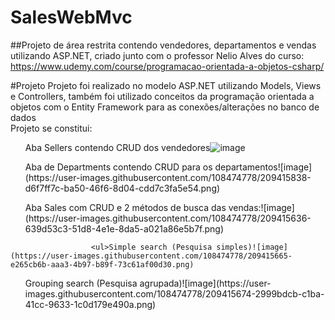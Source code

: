 # SalesWebMvc
##Projeto de área restrita contendo vendedores, departamentos e vendas utilizando ASP.NET, criado junto com o professor Nelio Alves do curso: https://www.udemy.com/course/programacao-orientada-a-objetos-csharp/ 

#Projeto
Projeto foi realizado no modelo ASP.NET utilizando Models, Views e Controllers, também foi utilizado conceitos da programação orientada a objetos com o Entity Framework para as conexões/alterações no banco de dados<br>
Projeto se constitui: <ul>Aba Sellers contendo CRUD dos vendedores![image](https://user-images.githubusercontent.com/108474778/209415547-ff4cf78f-27c5-44d0-a3a8-bb1132f5e4d5.png)
</ul><ul>Aba de Departments contendo CRUD para os departamentos![image](https://user-images.githubusercontent.com/108474778/209415838-d6f7ff7c-ba50-46f6-8d04-cdd7c3fa5e54.png)
</ul>
                      <ul>Aba Sales com CRUD e 2 métodos de busca das vendas:![image](https://user-images.githubusercontent.com/108474778/209415636-639d53c3-51d8-4e1e-8da5-a021a86e5b7f.png)</ul>

                      <ul>Simple search (Pesquisa simples)![image](https://user-images.githubusercontent.com/108474778/209415665-e265cb6b-aaa3-4b97-b89f-73c61af00d30.png)
</ul><ul>Grouping search (Pesquisa agrupada)![image](https://user-images.githubusercontent.com/108474778/209415674-2999bdcb-c1ba-41cc-9633-1c0d179e490a.png)
</ul>
